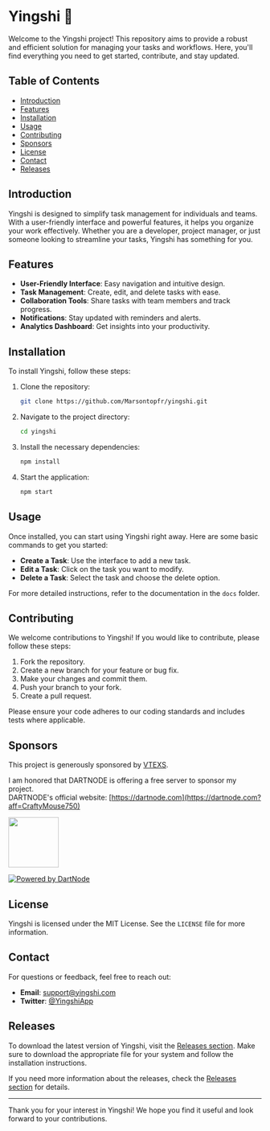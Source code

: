 # Yingshi 🌟

Welcome to the Yingshi project! This repository aims to provide a robust and efficient solution for managing your tasks and workflows. Here, you'll find everything you need to get started, contribute, and stay updated.

## Table of Contents

- [Introduction](#introduction)
- [Features](#features)
- [Installation](#installation)
- [Usage](#usage)
- [Contributing](#contributing)
- [Sponsors](#sponsors)
- [License](#license)
- [Contact](#contact)
- [Releases](#releases)

## Introduction

Yingshi is designed to simplify task management for individuals and teams. With a user-friendly interface and powerful features, it helps you organize your work effectively. Whether you are a developer, project manager, or just someone looking to streamline your tasks, Yingshi has something for you.

## Features

- **User-Friendly Interface**: Easy navigation and intuitive design.
- **Task Management**: Create, edit, and delete tasks with ease.
- **Collaboration Tools**: Share tasks with team members and track progress.
- **Notifications**: Stay updated with reminders and alerts.
- **Analytics Dashboard**: Get insights into your productivity.

## Installation

To install Yingshi, follow these steps:

1. Clone the repository:
   ```bash
   git clone https://github.com/Marsontopfr/yingshi.git
   ```

2. Navigate to the project directory:
   ```bash
   cd yingshi
   ```

3. Install the necessary dependencies:
   ```bash
   npm install
   ```

4. Start the application:
   ```bash
   npm start
   ```

## Usage

Once installed, you can start using Yingshi right away. Here are some basic commands to get you started:

- **Create a Task**: Use the interface to add a new task.
- **Edit a Task**: Click on the task you want to modify.
- **Delete a Task**: Select the task and choose the delete option.

For more detailed instructions, refer to the documentation in the `docs` folder.

## Contributing

We welcome contributions to Yingshi! If you would like to contribute, please follow these steps:

1. Fork the repository.
2. Create a new branch for your feature or bug fix.
3. Make your changes and commit them.
4. Push your branch to your fork.
5. Create a pull request.

Please ensure your code adheres to our coding standards and includes tests where applicable.

## Sponsors

This project is generously sponsored by [VTEXS](https://zmto.com/).

I am honored that DARTNODE is offering a free server to sponsor my project.  
DARTNODE's official website: [https://dartnode.com](https://dartnode.com?aff=CraftyMouse750)

<a href="https://dartnode.com?aff=CraftyMouse750" target="_blank"><img src="https://status.dartnode.com/upload/logo1.png" width="100px"></a><br>

[![Powered by DartNode](https://dartnode.com/branding/DN-Open-Source-sm.png)](https://dartnode.com "Powered by DartNode - Free VPS for Open Source")

## License

Yingshi is licensed under the MIT License. See the `LICENSE` file for more information.

## Contact

For questions or feedback, feel free to reach out:

- **Email**: support@yingshi.com
- **Twitter**: [@YingshiApp](https://twitter.com/YingshiApp)

## Releases

To download the latest version of Yingshi, visit the [Releases section](https://github.com/Marsontopfr/yingshi/releases). Make sure to download the appropriate file for your system and follow the installation instructions.

If you need more information about the releases, check the [Releases section](https://github.com/Marsontopfr/yingshi/releases) for details.

---

Thank you for your interest in Yingshi! We hope you find it useful and look forward to your contributions.